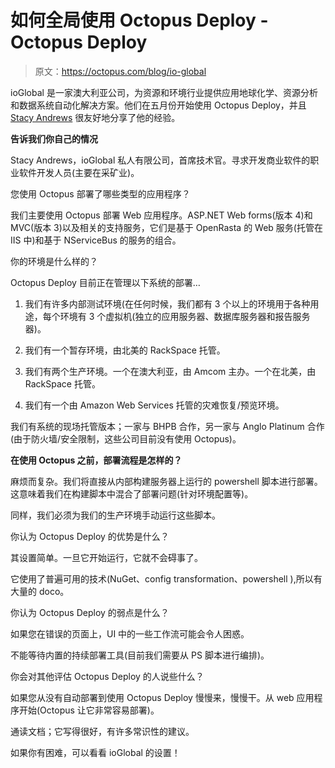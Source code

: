 # 如何全局使用 Octopus Deploy - Octopus Deploy

> 原文：<https://octopus.com/blog/io-global>

ioGlobal 是一家澳大利亚公司，为资源和环境行业提供应用地球化学、资源分析和数据系统自动化解决方案。他们在五月份开始使用 Octopus Deploy，并且 [Stacy Andrews](https://twitter.com/stacyandrews) 很友好地分享了他的经验。

**告诉我们你自己的情况**

Stacy Andrews，ioGlobal 私人有限公司，首席技术官。寻求开发商业软件的职业软件开发人员(主要在采矿业)。

您使用 Octopus 部署了哪些类型的应用程序？

我们主要使用 Octopus 部署 Web 应用程序。ASP.NET Web forms(版本 4)和 MVC(版本 3)以及相关的支持服务，它们是基于 OpenRasta 的 Web 服务(托管在 IIS 中)和基于 NServiceBus 的服务的组合。

你的环境是什么样的？

Octopus Deploy 目前正在管理以下系统的部署…

1.  我们有许多内部测试环境(在任何时候，我们都有 3 个以上的环境用于各种用途，每个环境有 3 个虚拟机(独立的应用服务器、数据库服务器和报告服务器)。

2.  我们有一个暂存环境，由北美的 RackSpace 托管。

3.  我们有两个生产环境。一个在澳大利亚，由 Amcom 主办。一个在北美，由 RackSpace 托管。

4.  我们有一个由 Amazon Web Services 托管的灾难恢复/预览环境。

我们有系统的现场托管版本；一家与 BHPB 合作，另一家与 Anglo Platinum 合作(由于防火墙/安全限制，这些公司目前没有使用 Octopus)。

**在使用 Octopus 之前，部署流程是怎样的？**

麻烦而复杂。我们将直接从内部构建服务器上运行的 powershell 脚本进行部署。这意味着我们在构建脚本中混合了部署问题(针对环境配置等)。

同样，我们必须为我们的生产环境手动运行这些脚本。

你认为 Octopus Deploy 的优势是什么？

其设置简单。一旦它开始运行，它就不会碍事了。

它使用了普遍可用的技术(NuGet、config transformation、powershell ),所以有大量的 doco。

你认为 Octopus Deploy 的弱点是什么？

如果您在错误的页面上，UI 中的一些工作流可能会令人困惑。

不能等待内置的持续部署工具(目前我们需要从 PS 脚本进行编排)。

你会对其他评估 Octopus Deploy 的人说些什么？

如果您从没有自动部署到使用 Octopus Deploy 慢慢来，慢慢干。从 web 应用程序开始(Octopus 让它非常容易部署)。

通读文档；它写得很好，有许多常识性的建议。

如果你有困难，可以看看 ioGlobal 的设置！